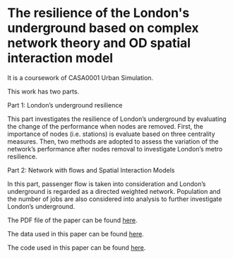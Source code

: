 # The resilience of the London's underground based on complex network theory and OD spatial interaction model

It is a coursework of CASA0001 Urban Simulation.

This work has two parts.

Part 1: London’s underground resilience

This part investigates the resilience of London’s underground by evaluating the change of the performance when nodes are removed. First, the importance of nodes (i.e. stations) is evaluate based on three centrality measures. Then, two methods are adopted to assess the variation of the network’s performance after nodes removal to investigate London’s metro resilience.

Part 2: Network with flows and Spatial Interaction Models

In this part, passenger flow is taken into consideration and London’s underground is regarded as a directed weighted network. Population and the number of jobs are also considered into analysis to further investigate London’s underground.

The PDF file of the paper can be found [here](https://github.com/yutong-xia/The-resilience-of-the-London-underground/blob/main/The%20resilience%20of%20the%20London's%20underground.pdf).

The data used in this paper can be found [here](https://github.com/yutong-xia/The-resilience-of-the-London-underground/tree/main/data).

The code used in this paper can be found [here](https://github.com/yutong-xia/The-resilience-of-the-London-underground/tree/main/code).

